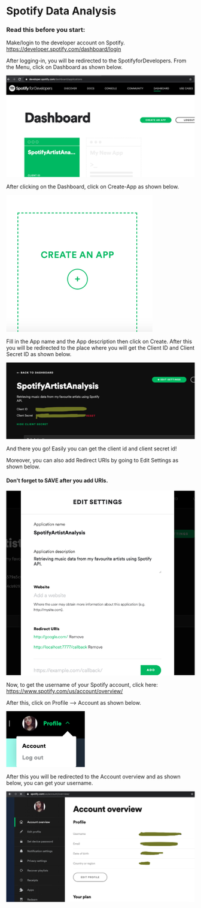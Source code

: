 # Spotify Data Analysis

### Read this before you start:

Make/login to the developer account on Spotify. https://developer.spotify.com/dashboard/login

After logging-in, you will be redirected to the SpotifyforDevelopers. From the Menu, click on Dashboard as shown below. 

![](ScreenshotsSpotify/SpotifyDashboard.png) 

After clicking on the Dashboard, click on Create-App as shown below. 

![](ScreenshotsSpotify/CreateAppDashboard.png) 

Fill in the App name and the App description then click on Create. After this you will be redirected to the place where you will get the Client ID and Client Secret ID as shown below. 

![](ScreenshotsSpotify/ClientSecretIDDashboard.png) 

And there you go! Easily you can get the client id and client secret id! 

Moreover, you can also add Redirect URIs by going to Edit Settings as shown below. 
#### Don't forget to SAVE after you add URIs.

![](ScreenshotsSpotify/EditSettingsDashboard.png) 

Now, to get the username of your Spotify account, click here: https://www.spotify.com/us/account/overview/

After this, click on Profile --> Account as shown below.

![](ScreenshotsSpotify/ProfileAccount.png) 

After this you will be redirected to the Account overview and as shown below, you can get your username. 

![](ScreenshotsSpotify/AccountOverview.png) 
